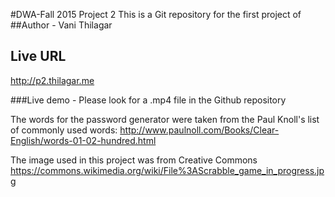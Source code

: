 #DWA-Fall 2015 Project 2
This is a Git repository for the first project of
##Author - Vani Thilagar

## Live URL
<http://p2.thilagar.me>

###Live demo - Please look for a .mp4 file in the Github repository

The words for the password generator were taken from the Paul Knoll's list of commonly used words:
<http://www.paulnoll.com/Books/Clear-English/words-01-02-hundred.html>

The image used in this project was from Creative Commons
<https://commons.wikimedia.org/wiki/File%3AScrabble_game_in_progress.jpg>

